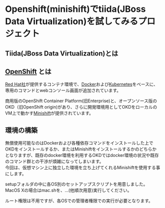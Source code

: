 # Openshift(minishift)でtiida(JBoss Data Virtualization)を試してみるプロジェクト

## Tiida(JBoss Data Virtualization)とは

## [OpenShift](https://www.openshift.com) とは

[Red Hat社](https://www.redhat.com/ja)が提供するコンテナ環境で、[Docker](https://www.docker.com)および[Kubernetes](https://kubernetes.io/)をベースに、専用のコマンドとwebコンソール画面が追加されています。

商用版のOpenShift Container Platform(旧Enterprise)と、オープンソース版のOKD（旧OpenShift origin)があり、さらに開発環境用としてOKDをローカルのVM上で動かす[Minishift](https://github.com/minishift/minishift)が提供されています。

## 環境の構築

無償使用可能なのはDockerおよび各種依存コマンドをインストールした上でOKDをインストールするか、またはMinishiftをインストールするかのどちらかとなりますが、既存のdocker環境を利用するOKDではdocker環境の状況や既存のコマンド群との干渉が煩雑になってしまいます。  
今回は、仮想マシン上に独立した環境を立ち上げてくれるMinishiftを使用する事にします。

setupフォルダの中に各OS別のセットアップスクリプトを用意しました。
MacOS Xの場合はmac.shを、...(他順次用意)実行してください。

ルート権限は不用ですが、各OSでの管理者権限での実行が必要となります。
